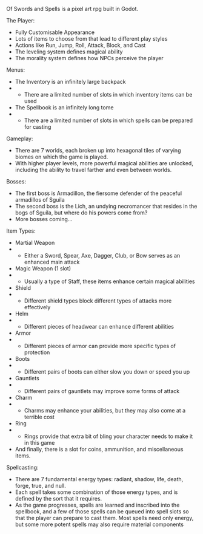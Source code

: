 Of Swords and Spells is a pixel art rpg built in Godot.

The Player:
 * Fully Customisable Appearance
 * Lots of items to choose from that lead to different play styles
 * Actions like Run, Jump, Roll, Attack, Block, and Cast
 * The leveling system defines magical ability
 * The morality system defines how NPCs perceive the player

Menus:
 * The Inventory is an infinitely large backpack
 * * There are a limited number of slots in which inventory items can be used
 * The Spellbook is an infinitely long tome
 * * There are a limited number of slots in which spells can be prepared for casting

Gameplay:
 * There are 7 worlds, each broken up into hexagonal tiles of varying biomes on which the game is played.
 * With higher player levels, more powerful magical abilities are unlocked, including the ability to travel farther and even between worlds.

Bosses:
 * The first boss is Armadillon, the fiersome defender of the peaceful armadillos of Sguila
 * The second boss is the Lich, an undying necromancer that resides in the bogs of Sguila, but where do his powers come from?
 * More bosses coming...

Item Types:
 * Martial Weapon
 * * Either a Sword, Spear, Axe, Dagger, Club, or Bow serves as an enhanced main attack
 * Magic Weapon (1 slot)
 * * Usually a type of Staff, these items enhance certain magical abilities
 * Shield
 * * Different shield types block different types of attacks more effectively
 * Helm
 * * Different pieces of headwear can enhance different abilities
 * Armor
 * * Different pieces of armor can provide more specific types of protection
 * Boots
 * * Different pairs of boots can either slow you down or speed you up
 * Gauntlets
 * * Different pairs of gauntlets may improve some forms of attack
 * Charm
 * * Charms may enhance your abilities, but they may also come at a terrible cost
 * Ring
 * * Rings provide that extra bit of bling your character needs to make it in this game
 * And finally, there is a slot for coins, ammunition, and miscellaneous items.

Spellcasting:
 * There are 7 fundamental energy types: radiant, shadow, life, death, forge, true, and null.
 * Each spell takes some combination of those energy types, and is defined by the sort that it requires.
 * As the game progresses, spells are learned and inscribed into the spellbook, and a few of those spells can be queued into spell slots so that the player can prepare to cast them. Most spells need only energy, but some more potent spells may also require material components